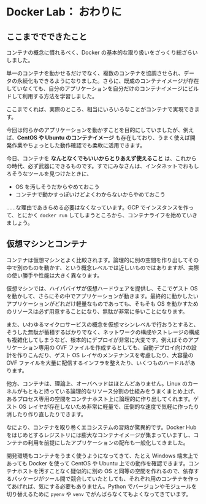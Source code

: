 # Docker Lab： おわりに

## ここまででできたこと

コンテナの概念に慣れるべく、Docker の基本的な取り扱いをざっくり総ざらいしました。

単一のコンテナを動かせるだけでなく、複数のコンテナを協調させられ、データの永続化もできるようになりました。さらに、既成のコンテナイメージが存在していなくても、自分のアプリケーションを自分だけのコンテナイメージにビルドして利用する方法を学習しました。

ここまでくれば、実際のところ、相当にいろいろなことがコンテナで実現できます。

今回は何らかのアプリケーションを動かすことを目的にしていましたが、例えば、**CentOS や Ubuntu のコンテナイメージ** も存在しており、うまく使えば開発作業やちょっとした動作確認でも柔軟に活用できます。

今日、コンテナを **なんとなくでもいいからとりあえず使えること** は、これからの時代、必ず武器にできるものです。すでにみなさんは、インタネットでおもしろそうなツールを見つけたときに、

- OS を汚しそうだからやめておこう
- コンテナで動かすっぽいけどよくわからないからやめておこう

……な理由であきらめる必要はなくなっています。GCP でインスタンスを作って、とにかく `docker run` してしまうところから、コンテナライフを始めていきましょう。

## 仮想マシンとコンテナ

コンテナは仮想マシンとよく比較されます。論理的に別の空間を作り出してその中で別のものを動かす、という概念レベルでは近しいものではありますが、実際の使い勝手や性能は大きく異なります。

仮想マシンでは、ハイパバイザが仮想ハードウェアを提供し、そこでゲスト OS を動かして、さらにその中でアプリケーションが動きます。最終的に動かしたいアプリケーションがどれだけ軽量なものであっても、そもそも OS を動かすためのリソースは必ず用意することになり、無駄が非常に多いことになります。

また、いわゆるマイクロサービスの概念を仮想マシンレベルで行おうとすると、そうした無駄が蓄積するばかりでなく、ネットワークの構成やストレージの構成も複雑化してしまうなど、根本的にデプロイが非常に大変です。例えばそのアプリケーション専用の OVF ファイルを作成するとしても、自動デプロイ向けの設計を作りこんだり、ゲスト OS レイヤのメンテナンスを考慮したり、大容量の OVF ファイルを大量に配信するインフラを整えたり、いくつものハードルがあります。

他方、コンテナは、理論上、オーバヘッドはほとんどありません。Linux のカーネルがもともと持っている論理的なリソース分割の仕組みをうまくまとめ上げ、あるプロセス専用の空間をコンテナホスト上に論理的に作り出してくれます。ゲスト OS レイヤが存在しないため非常に軽量で、圧倒的な速度で気軽に作ったり消したり作り直したりできます。

なにより、コンテナを取り巻くエコシステムの習熟が驚異的です。Docker Hub をはじめとするレジストリには膨大なコンテナイメージが集まっていますし、コンテナの利用を前提にしたアプリケーションの配布も一般化してきました。

開発環境もコンテナをうまく使うようになってきて、たとえ Windows 端末上であっても Docker を使って CentOS や Ubuntu 上での動作を確認できます。コンテナホストを汚すことなく疑似的に別の OS と同等の空間を作れるので、依存するパッケージがツール間で競合していたとしても、それぞれ用のコンテナを作ってあげれば、気にする必要もありません。Python でバージョンやモジュールを切り替えるために `pyenv` や `venv` でがんばらなくてもよくなってきています。
